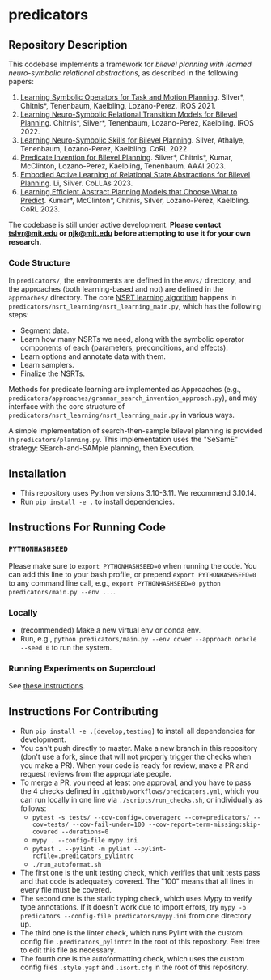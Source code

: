 # predicators

## Repository Description

This codebase implements a framework for *bilevel planning with learned neuro-symbolic relational abstractions*, as described in the following papers:

1. [Learning Symbolic Operators for Task and Motion Planning](https://arxiv.org/abs/2103.00589). Silver*, Chitnis*, Tenenbaum, Kaelbling, Lozano-Perez. IROS 2021.
2. [Learning Neuro-Symbolic Relational Transition Models for Bilevel Planning](https://arxiv.org/abs/2105.14074). Chitnis*, Silver*, Tenenbaum, Lozano-Perez, Kaelbling. IROS 2022.
3. [Learning Neuro-Symbolic Skills for Bilevel Planning](http://arxiv.org/abs/2206.10680). Silver, Athalye, Tenenbaum, Lozano-Perez, Kaelbling. CoRL 2022.
4. [Predicate Invention for Bilevel Planning](https://arxiv.org/abs/2203.09634). Silver*, Chitnis*, Kumar, McClinton, Lozano-Perez, Kaelbling, Tenenbaum. AAAI 2023.
5. [Embodied Active Learning of Relational State Abstractions for Bilevel Planning](https://arxiv.org/abs/2303.04912). Li, Silver. CoLLAs 2023.
6. [Learning Efficient Abstract Planning Models that Choose What to Predict](https://arxiv.org/abs/2208.07737). Kumar*, McClinton*, Chitnis, Silver, Lozano-Perez, Kaelbling. CoRL 2023.

The codebase is still under active development. **Please contact <tslvr@mit.edu> or <njk@mit.edu> before attempting to use it for your own research.**

### Code Structure

In `predicators/`, the environments are defined in the `envs/` directory, and the approaches (both learning-based and not) are defined in the `approaches/` directory. The core [NSRT learning algorithm](https://arxiv.org/abs/2105.14074) happens in `predicators/nsrt_learning/nsrt_learning_main.py`, which has the following steps:
* Segment data.
* Learn how many NSRTs we need, along with the symbolic operator components of each (parameters, preconditions, and effects).
* Learn options and annotate data with them.
* Learn samplers.
* Finalize the NSRTs.

Methods for predicate learning are implemented as Approaches (e.g., `predicators/approaches/grammar_search_invention_approach.py`), and may interface with the core structure of `predicators/nsrt_learning/nsrt_learning_main.py` in various ways.

A simple implementation of search-then-sample bilevel planning is provided in `predicators/planning.py`. This implementation uses the "SeSamE" strategy: SEarch-and-SAMple planning, then Execution.

## Installation
* This repository uses Python versions 3.10-3.11. We recommend 3.10.14.
* Run `pip install -e .` to install dependencies.

## Instructions For Running Code

### `PYTHONHASHSEED`
Please make sure to `export PYTHONHASHSEED=0` when running the code. You can add this line to your bash profile, or prepend `export PYTHONHASHSEED=0` to any command line call, e.g., `export PYTHONHASHSEED=0 python predicators/main.py --env ...`.

### Locally
* (recommended) Make a new virtual env or conda env.
* Run, e.g., `python predicators/main.py --env cover --approach oracle --seed 0` to run the system.

### Running Experiments on Supercloud
See [these instructions](supercloud.md).

## Instructions For Contributing
* Run `pip install -e .[develop,testing]` to install all dependencies for development.
* You can't push directly to master. Make a new branch in this repository (don't use a fork, since that will not properly trigger the checks when you make a PR). When your code is ready for review, make a PR and request reviews from the appropriate people.
* To merge a PR, you need at least one approval, and you have to pass the 4 checks defined in `.github/workflows/predicators.yml`, which you can run locally in one line via `./scripts/run_checks.sh`, or individually as follows:
    * `pytest -s tests/ --cov-config=.coveragerc --cov=predicators/ --cov=tests/ --cov-fail-under=100 --cov-report=term-missing:skip-covered --durations=0`
    * `mypy . --config-file mypy.ini`
    * `pytest . --pylint -m pylint --pylint-rcfile=.predicators_pylintrc`
    * `./run_autoformat.sh`
* The first one is the unit testing check, which verifies that unit tests pass and that code is adequately covered. The "100" means that all lines in every file must be covered.
* The second one is the static typing check, which uses Mypy to verify type annotations. If it doesn't work due to import errors, try `mypy -p predicators --config-file predicators/mypy.ini` from one directory up.
* The third one is the linter check, which runs Pylint with the custom config file `.predicators_pylintrc` in the root of this repository. Feel free to edit this file as necessary.
* The fourth one is the autoformatting check, which uses the custom config files `.style.yapf` and `.isort.cfg` in the root of this repository.